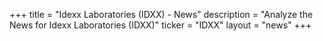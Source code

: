 +++
title = "Idexx Laboratories (IDXX) - News"
description = "Analyze the News for Idexx Laboratories (IDXX)"
ticker = "IDXX"
layout = "news"
+++

